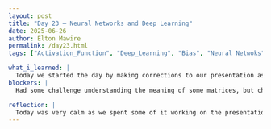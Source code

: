 ```yaml
---
layout: post
title: "Day 23 – Neural Networks and Deep Learning"
date: 2025-06-26
author: Elton Mawire
permalink: /day23.html
tags: ["Activation_Function", "Deep_Learning", "Bias", "Neural Netwoks"]

what_i_learned: |
  Today we started the day by making corrections to our presentation as we had been told yesterday. We removed repititive bullet points from our individual sections and emphasized more on the flow and coherence of our presentation. The results page had a number of adjustments as we had not exhausted evrything that we had on our outputs. The rest of the day was spent on diving into neural networks. Our mentor told us its the next aspect of programming the we will be exploring and so we jumped into it so that we know whats going on when we start working on them. I learned the difference between regular neural networks and deep learning and that neural networks become deep learning when the number of nodes > 3. I also learned concepts like wheighting, forward and backward probagation, gradient decent, and loss functions. I had a good grasp of the fundamentals of neural networks, and im looking forward to expanding on that knowledge.
blockers: |
  Had some challenge understanding the meaning of some matrices, but chatGPT helped with the explanations.

reflection: |
  Today was very calm as we spent some of it working on the presentation and then the rest on studying neural networks. I realized that i learn better by pre-emping through reading first, and then watching videos. I combined these different methods and this helped me get a better visual of what each algorithmn was doing, especially the weighting and hidden layers. I also utilized chatGPT and realized how it can help simplifying some of the concepts which may not be explained in simple terms on the websites. Neural networks feel like the peak of our mountain, and I'm excited to see what lies ahead.
---
```

